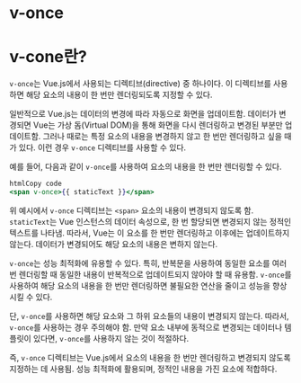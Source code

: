 # v-once

# v-cone란?

`v-once`는 Vue.js에서 사용되는 디렉티브(directive) 중 하나이다. 이 디렉티브를 사용하면 해당 요소의 내용이 한 번만 렌더링되도록 지정할 수 있다.  

일반적으로 Vue.js는 데이터의 변경에 따라 자동으로 화면을 업데이트함. 데이터가 변경되면 Vue는 가상 돔(Virtual DOM)을 통해 화면을 다시 렌더링하고 변경된 부분만 업데이트함. 그러나 때로는 특정 요소의 내용을 변경하지 않고 한 번만 렌더링하고 싶을 때가 있다. 이런 경우 `v-once` 디렉티브를 사용할 수 있다.  

예를 들어, 다음과 같이 `v-once`를 사용하여 요소의 내용을 한 번만 렌더링할 수 있다.  

```jsx
htmlCopy code
<span v-once>{{ staticText }}</span>
```

위 예시에서 `v-once` 디렉티브는 `<span>` 요소의 내용이 변경되지 않도록 함. `staticText`는 Vue 인스턴스의 데이터 속성으로, 한 번 할당되면 변경되지 않는 정적인 텍스트를 나타냄. 따라서, Vue는 이 요소를 한 번만 렌더링하고 이후에는 업데이트하지 않는다. 데이터가 변경되어도 해당 요소의 내용은 변하지 않는다.

`v-once`는 성능 최적화에 유용할 수 있다. 특히, 반복문을 사용하여 동일한 요소를 여러 번 렌더링할 때 동일한 내용이 반복적으로 업데이트되지 않아야 할 때 유용함. `v-once`를 사용하여 해당 요소의 내용을 한 번만 렌더링하면 불필요한 연산을 줄이고 성능을 향상시킬 수 있다.  

단, `v-once`를 사용하면 해당 요소와 그 하위 요소들의 내용이 변경되지 않는다. 따라서, `v-once`를 사용하는 경우 주의해야 함. 만약 요소 내부에 동적으로 변경되는 데이터나 템플릿이 있다면, `v-once`를 사용하지 않는 것이 적절하다.

즉, `v-once` 디렉티브는 Vue.js에서 요소의 내용을 한 번만 렌더링하고 변경되지 않도록 지정하는 데 사용됨. 성능 최적화에 활용되며, 정적인 내용을 가진 요소에 적합하다.